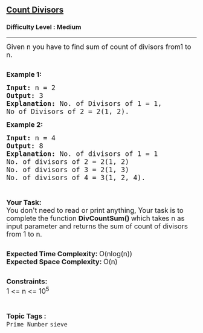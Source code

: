 <h2><a href="https://practice.geeksforgeeks.org/problems/james-bond-and-divisors5539/1?page=4&difficulty[]=0&difficulty[]=1&difficulty[]=2&status[]=attempted&sortBy=submissions">Count Divisors</a></h2><h3>Difficulty Level : Medium</h3><hr><div class="problems_problem_content__Xm_eO"><p><span style="font-size:18px">Given n you have to find sum of count of divisors from1 to n.</span><br>
&nbsp;</p>

<p><span style="font-size:18px"><strong>Example 1:</strong></span></p>

<pre><span style="font-size:18px"><strong>Input: </strong>n = 2
<strong>Output: </strong>3
<strong>Explanation: </strong>No. of Divisors of 1 = 1,
No of Divisors of 2 = 2(1, 2).</span>
</pre>

<p><span style="font-size:18px"><strong>Example 2:</strong></span></p>

<pre><span style="font-size:18px"><strong>Input: </strong>n = 4
<strong>Output: </strong>8
<strong>Explanation: </strong>No. of divisors of 1 = 1
No. of divisors of 2 = 2(1, 2)
No. of divisors of 3 = 2(1, 3)
No. of divisors of 4 = 3(1, 2, 4).</span>
</pre>

<p>&nbsp;</p>

<p><span style="font-size:18px"><strong>Your Task:</strong><br>
You don't need to read or print anything, Your task is to complete the function&nbsp;<strong>DivCountSum()&nbsp;</strong>which takes n as input parameter and returns the sum of count of divisors from 1 to n.</span><br>
&nbsp;</p>

<p><span style="font-size:18px"><strong>Expected Time Complexity:&nbsp;</strong>O(nlog(n))<br>
<strong>Expected Space Complexity:&nbsp;</strong>O(n)</span><br>
&nbsp;</p>

<p><span style="font-size:18px"><strong>Constraints:</strong><br>
1 &lt;= n &lt;= 10<sup>5</sup></span></p>
</div><br><p><span style=font-size:18px><strong>Topic Tags : </strong><br><code>Prime Number</code>&nbsp;<code>sieve</code>&nbsp;